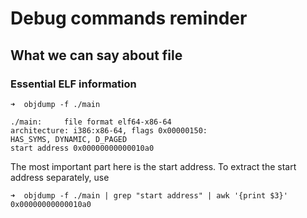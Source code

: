 # Debug commands reminder
## What we can say about file

### Essential ELF information
```shell
➜  objdump -f ./main 

./main:     file format elf64-x86-64
architecture: i386:x86-64, flags 0x00000150:
HAS_SYMS, DYNAMIC, D_PAGED
start address 0x00000000000010a0
```

The most important part here is the start address. To extract the start address separately, use
```shell
➜  objdump -f ./main | grep "start address" | awk '{print $3}'
0x00000000000010a0
```